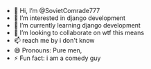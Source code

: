 - 👋 Hi, I’m @SovietComrade777
- 👀 I’m interested in django development
- 🌱 I’m currently learning django development
- 💞️ I’m looking to collaborate on wtf this means
- 📫 reach me by i don't  know
- 😄 Pronouns: Pure men,
- ⚡ Fun fact: i am a comedy guy

<!---
SovietComrade777/SovietComrade777 is a ✨ special ✨ repository because its `README.md` (this file) appears on your GitHub profile.
You can click the Preview link to take a look at your changes.
--->
